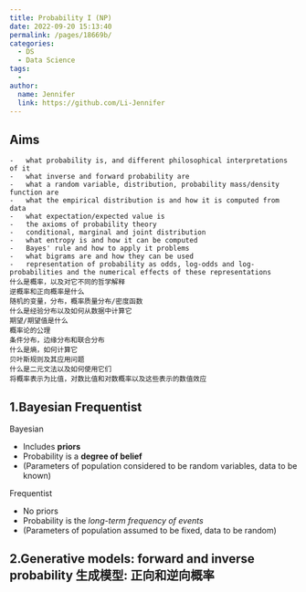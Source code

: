 ```yaml
---
title: Probability I (NP)
date: 2022-09-20 15:13:40
permalink: /pages/18669b/
categories:
  - DS
  - Data Science
tags:
  - 
author: 
  name: Jennifer
  link: https://github.com/Li-Jennifer
---
```

## Aims
```
-   what probability is, and different philosophical interpretations of it
-   what inverse and forward probability are
-   what a random variable, distribution, probability mass/density function are
-   what the empirical distribution is and how it is computed from data
-   what expectation/expected value is
-   the axioms of probability theory
-   conditional, marginal and joint distribution
-   what entropy is and how it can be computed
-   Bayes' rule and how to apply it problems
-   what bigrams are and how they can be used
-   representation of probability as odds, log-odds and log-probabilities and the numerical effects of these representations
什么是概率，以及对它不同的哲学解释
逆概率和正向概率是什么
随机的变量，分布，概率质量分布/密度函数
什么是经验分布以及如何从数据中计算它
期望/期望值是什么
概率论的公理
条件分布，边缘分布和联合分布
什么是熵，如何计算它
贝叶斯规则及其应用问题
什么是二元文法以及如何使用它们
将概率表示为比值，对数比值和对数概率以及这些表示的数值效应
```

## 1.Bayesian  Frequentist
Bayesian
-   Includes **priors**
-   Probability is a **degree of belief**
-   (Parameters of population considered to be random variables, data to be known)

Frequentist
-   No priors
-   Probability is the _long-term frequency of events_
-   (Parameters of population assumed to be fixed, data to be random)
## 2.Generative models: forward and inverse probability 生成模型: 正向和逆向概率